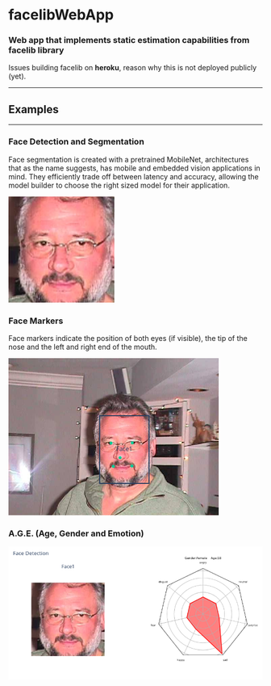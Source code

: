 # facelibWebApp

### Web app that implements static estimation capabilities from facelib library ###


Issues building facelib on **heroku**, reason why this is not deployed publicly (yet).

 - - - -
 
 ## Examples ##
 
 - - - -
 
 ### Face Detection and Segmentation ###
 
 Face segmentation is created with a pretrained MobileNet, architectures that as the name suggests, has mobile and embedded vision applications in mind. 
 They efficiently trade off between latency and accuracy, allowing the model builder to choose the right sized model for their application.
 
 
 ![picture alt](https://github.com/ivanbelenky/facelibWebApp/blob/master/examples/face_detect.png?raw=true )
 
 ### Face Markers ###
 
Face markers indicate the position of both eyes (if visible), the tip of the nose and the left and right end of the mouth. 

  ![picture alt](https://github.com/ivanbelenky/facelibWebApp/blob/master/examples/face_markers.png?raw=true )

### A.G.E. (Age, Gender and Emotion) ###


 ![picture alt](https://github.com/ivanbelenky/facelibWebApp/blob/master/examples/age.png?raw=true )


